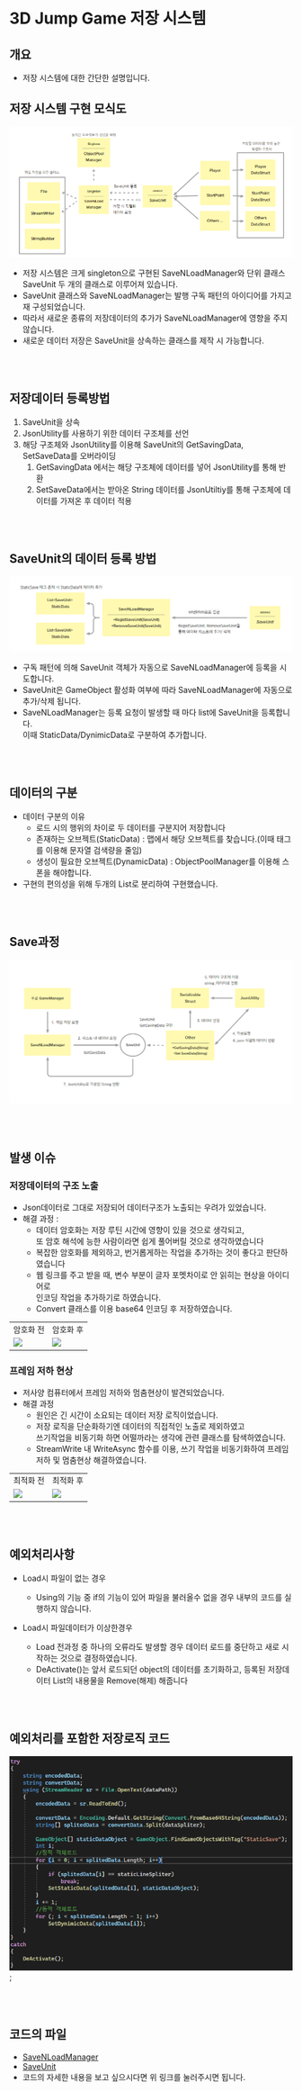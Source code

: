 # 3D Jump Game 저장 시스템

## 개요
- 저장 시스템에 대한 간단한 설명입니다.
  
## 저장 시스템 구현 모식도
![이미지](./Image/SaveNLoadManagerDiagram.png)

- 저장 시스템은 크게 singleton으로 구현된 SaveNLoadManager와 단위 클래스 SaveUnit 두 개의 클래스로 이루어져 있습니다. 
- SaveUnit 클래스와 SaveNLoadManager는 발행 구독 패턴의 아이디어를 가지고 재 구성되었습니다. 
- 따라서 새로운 종류의 저장데이터의 추가가 SaveNLoadManager에 영향을 주지 않습니다.
- 새로운 데이터 저장은 SaveUnit을 상속하는 클래스를 제작 시 가능합니다.

<br>
<br>

## 저장데이터 등록방법
1. SaveUnit을 상속
2. JsonUtility를 사용하기 위한 데이터 구조체를 선언
3. 해당 구조체와 JsonUtility를 이용해 SaveUnit의 GetSavingData, SetSaveData를 오버라이딩
   1. GetSavingData 에서는 해당 구조체에 데이터를 넣어 JsonUtility를 통해 반환
   2. SetSaveData에서는 받아온 String 데이터를 JsonUtiltiy를 통해 구조체에 데이터를 가져온 후 데이터 적용


<br>
<br>


## SaveUnit의 데이터 등록 방법
![이미지](./Image/SaveUnitRegistData.png)
- 구독 패턴에 의해 SaveUnit 객체가 자동으로 SaveNLoadManager에 등록을 시도합니다.
- SaveUnit은 GameObject 활성화 여부에 따라 SaveNLoadManager에 자동으로 추가/삭제 됩니다. 
- SaveNLoadManager는 등록 요청이 발생할 때 마다 list에 SaveUnit을 등록합니다. <br>이때 StaticData/DynimicData로 구분하여 추가합니다.

<br><br>

## 데이터의 구분
- 데이터 구분의 이유
  - 로드 시의 행위의 차이로 두 데이터를 구분지어 저장합니다
  - 존재하는 오브젝트(StaticData) : 맵에서 해당 오브젝트를 찾습니다.(이때 태그를 이용해 문자열 검색량을 줄임)
  - 생성이 필요한 오브젝트(DynamicData) : ObjectPoolManager를 이용해 스폰을 해야합니다.
- 구현의 편의성을 위해 두개의 List로 분리하여 구현했습니다.


<br><br>

## Save과정
![이미지](./Image/DataSaveProcedure.png)

<br><br>

## 발생 이슈
### 저장데이터의 구조 노출
- Json데이터로 그대로 저장되어 데이터구조가 노출되는 우려가 있었습니다.
- 해결 과정 :
  - 데이터 암호화는 저장 루틴 시간에 영향이 있을 것으로 생각되고, <br>또 암호 해석에 능한 사람이라면 쉽게 풀어버릴 것으로 생각하였습니다
  - 복잡한 암호화를 제외하고, 번거롭게하는 작업을 추가하는 것이 좋다고 판단하였습니다
  - 웹 링크를 주고 받을 때, 변수 부분이 글자 포멧차이로 안 읽히는 현상을 아이디어로 <br>인코딩 작업을 추가하기로 하였습니다.
  - Convert 클래스를 이용 base64 인코딩 후 저장하였습니다.

<table>
<tr>
  <td>암호화 전</td>
  <td>암호화 후</td>
</tr>
<tr>
  <td><image src="./Image/beforeEncode.png"/></td>
  <td><image src="./Image/afterEncode.png"/></td>
</tr>
</table>

### 프레임 저하 현상
- 저사양 컴퓨터에서 프레임 저하와 멈춤현상이 발견되었습니다.
- 해결 과정
  - 원인은 긴 시간이 소요되는 데이터 저장 로직이었습니다.
  - 저장 로직을 단순화하기엔 데이터의 직접적인 노출로 제외하였고<br> 쓰기작업을 비동기화 하면 어떨까라는 생각에 관련 클래스를 탐색하였습니다.
  - StreamWrite 내 WriteAsync 함수를 이용, 쓰기 작업을 비동기화하여 프레임저하 및 멈춤현상 해결하였습니다.

 <table>
<tr>
  <td>최적화 전</td>
  <td>최적화 후</td>
</tr>
<tr>
  <td><image src="./Image/beforeOptimization.png"/></td>
  <td><image src="./Image/AfterOptimization.png"/></td>
</tr>
</table> 

<br><br>

## 예외처리사항
- Load시 파일이 없는 경우
  - Using의 기능 중 if의 기능이 있어 파일을 불러올수 없을 경우 내부의 코드를 실행하지 않습니다.


- Load시 파일데이터가 이상한경우
  - Load 전과정 중 하나의 오류라도 발생할 경우 데이터 로드를 중단하고 새로 시작하는 것으로 결정하였습니다.
  - DeActivate()는 앞서 로드되던 object의 데이터를 초기화하고, 등록된 저장데이터 List의 내용물을 Remove(해제) 해줍니다

<br><br>

## 예외처리를 포함한 저장로직 코드
![이미지](./Image/SaveLogic.png);

<br><br>

## 코드의 파일
- [SaveNLoadManager](./Code/SaveNLoadManager.cs)
- [SaveUnit](./Code/SaveUnit.cs)
- 코드의 자세한 내용을 보고 싶으시다면 위 링크를 눌러주시면 됩니다.
